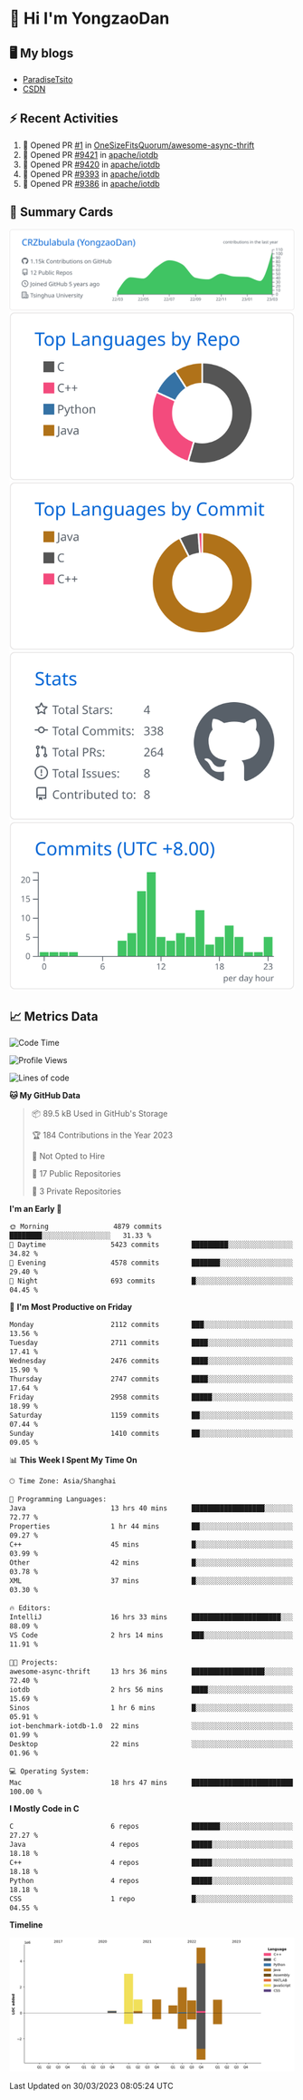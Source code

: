 # 👋 Hi I'm YongzaoDan

## 🖥 My blogs
  + [ParadiseTsito](https://www.paradisetsito.love/)
  + [CSDN](https://blog.csdn.net/CRZbulabula?type=blog)

## ⚡ Recent Activities
<!--START_SECTION:activity-->
1. 💪 Opened PR [#1](https://github.com/OneSizeFitsQuorum/awesome-async-thrift/pull/1) in [OneSizeFitsQuorum/awesome-async-thrift](https://github.com/OneSizeFitsQuorum/awesome-async-thrift)
2. 💪 Opened PR [#9421](https://github.com/apache/iotdb/pull/9421) in [apache/iotdb](https://github.com/apache/iotdb)
3. 💪 Opened PR [#9420](https://github.com/apache/iotdb/pull/9420) in [apache/iotdb](https://github.com/apache/iotdb)
4. 💪 Opened PR [#9393](https://github.com/apache/iotdb/pull/9393) in [apache/iotdb](https://github.com/apache/iotdb)
5. 💪 Opened PR [#9386](https://github.com/apache/iotdb/pull/9386) in [apache/iotdb](https://github.com/apache/iotdb)
<!--END_SECTION:activity-->

## 🎑 Summary Cards

[![](https://raw.githubusercontent.com/CRZbulabula/CRZbulabula/main/profile-summary-card-output/github/0-profile-details.svg)](https://github.com/vn7n24fzkq/github-profile-summary-cards)
[![](https://raw.githubusercontent.com/CRZbulabula/CRZbulabula/main/profile-summary-card-output/github/1-repos-per-language.svg)](https://github.com/vn7n24fzkq/github-profile-summary-cards) [![](https://raw.githubusercontent.com/CRZbulabula/CRZbulabula/main/profile-summary-card-output/github/2-most-commit-language.svg)](https://github.com/vn7n24fzkq/github-profile-summary-cards)
[![](https://raw.githubusercontent.com/CRZbulabula/CRZbulabula/main/profile-summary-card-output/github/3-stats.svg)](https://github.com/vn7n24fzkq/github-profile-summary-cards) [![](https://raw.githubusercontent.com/CRZbulabula/CRZbulabula/main/profile-summary-card-output/github/4-productive-time.svg)](https://github.com/vn7n24fzkq/github-profile-summary-cards)

## 📈 Metrics Data

<!--START_SECTION:waka-->
![Code Time](http://img.shields.io/badge/Code%20Time-32%20hrs%205%20mins-blue)

![Profile Views](http://img.shields.io/badge/Profile%20Views-250-blue)

![Lines of code](https://img.shields.io/badge/From%20Hello%20World%20I%27ve%20Written-14.8%20million%20lines%20of%20code-blue)

**🐱 My GitHub Data** 

> 📦 89.5 kB Used in GitHub's Storage 
 > 
> 🏆 184 Contributions in the Year 2023
 > 
> 🚫 Not Opted to Hire
 > 
> 📜 17 Public Repositories 
 > 
> 🔑 3 Private Repositories 
 > 
**I'm an Early 🐤** 

```text
🌞 Morning                4879 commits        ████████░░░░░░░░░░░░░░░░░   31.33 % 
🌆 Daytime                5423 commits        █████████░░░░░░░░░░░░░░░░   34.82 % 
🌃 Evening                4578 commits        ███████░░░░░░░░░░░░░░░░░░   29.40 % 
🌙 Night                  693 commits         █░░░░░░░░░░░░░░░░░░░░░░░░   04.45 % 
```
📅 **I'm Most Productive on Friday** 

```text
Monday                   2112 commits        ███░░░░░░░░░░░░░░░░░░░░░░   13.56 % 
Tuesday                  2711 commits        ████░░░░░░░░░░░░░░░░░░░░░   17.41 % 
Wednesday                2476 commits        ████░░░░░░░░░░░░░░░░░░░░░   15.90 % 
Thursday                 2747 commits        ████░░░░░░░░░░░░░░░░░░░░░   17.64 % 
Friday                   2958 commits        █████░░░░░░░░░░░░░░░░░░░░   18.99 % 
Saturday                 1159 commits        ██░░░░░░░░░░░░░░░░░░░░░░░   07.44 % 
Sunday                   1410 commits        ██░░░░░░░░░░░░░░░░░░░░░░░   09.05 % 
```


📊 **This Week I Spent My Time On** 

```text
🕑︎ Time Zone: Asia/Shanghai

💬 Programming Languages: 
Java                     13 hrs 40 mins      ██████████████████░░░░░░░   72.77 % 
Properties               1 hr 44 mins        ██░░░░░░░░░░░░░░░░░░░░░░░   09.27 % 
C++                      45 mins             █░░░░░░░░░░░░░░░░░░░░░░░░   03.99 % 
Other                    42 mins             █░░░░░░░░░░░░░░░░░░░░░░░░   03.78 % 
XML                      37 mins             █░░░░░░░░░░░░░░░░░░░░░░░░   03.30 % 

🔥 Editors: 
IntelliJ                 16 hrs 33 mins      ██████████████████████░░░   88.09 % 
VS Code                  2 hrs 14 mins       ███░░░░░░░░░░░░░░░░░░░░░░   11.91 % 

🐱‍💻 Projects: 
awesome-async-thrift     13 hrs 36 mins      ██████████████████░░░░░░░   72.40 % 
iotdb                    2 hrs 56 mins       ████░░░░░░░░░░░░░░░░░░░░░   15.69 % 
Sinos                    1 hr 6 mins         █░░░░░░░░░░░░░░░░░░░░░░░░   05.91 % 
iot-benchmark-iotdb-1.0  22 mins             ░░░░░░░░░░░░░░░░░░░░░░░░░   01.99 % 
Desktop                  22 mins             ░░░░░░░░░░░░░░░░░░░░░░░░░   01.96 % 

💻 Operating System: 
Mac                      18 hrs 47 mins      █████████████████████████   100.00 % 
```

**I Mostly Code in C** 

```text
C                        6 repos             ███████░░░░░░░░░░░░░░░░░░   27.27 % 
Java                     4 repos             █████░░░░░░░░░░░░░░░░░░░░   18.18 % 
C++                      4 repos             █████░░░░░░░░░░░░░░░░░░░░   18.18 % 
Python                   4 repos             █████░░░░░░░░░░░░░░░░░░░░   18.18 % 
CSS                      1 repo              █░░░░░░░░░░░░░░░░░░░░░░░░   04.55 % 
```



**Timeline**

![Lines of Code chart](https://raw.githubusercontent.com/CRZbulabula/CRZbulabula/main/assets/bar_graph.png)


 Last Updated on 30/03/2023 08:05:24 UTC
<!--END_SECTION:waka-->

